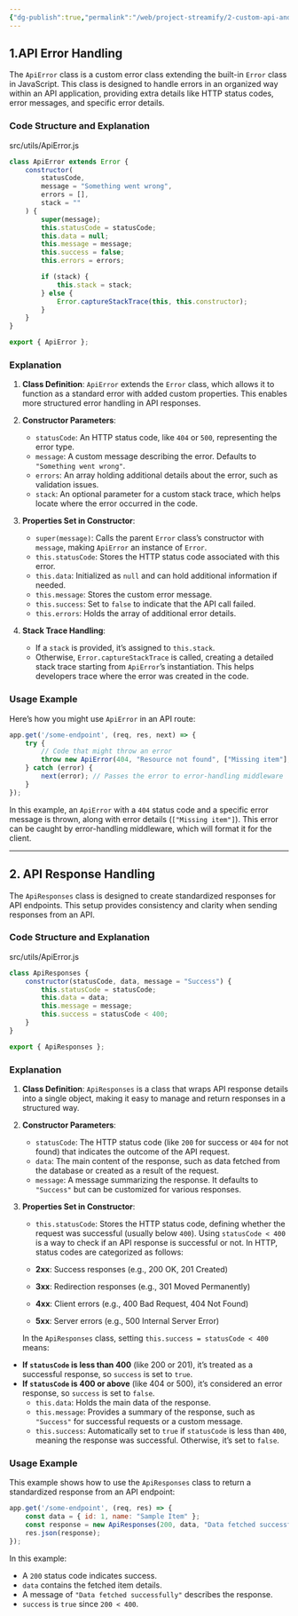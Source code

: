 ```yaml
---
{"dg-publish":true,"permalink":"/web/project-streamify/2-custom-api-and-error-handeling/","created":"2024-11-15T14:40:34.140+05:30"}
---
```


## 1.API Error Handling

The `ApiError` class is a custom error class extending the built-in `Error` class in JavaScript. 
This class is designed to handle errors in an organized way within an API application, providing extra details like HTTP status codes, error messages, and specific error details.

### Code Structure and Explanation

src/utils/ApiError.js
```javascript
class ApiError extends Error {
    constructor(
        statusCode,
        message = "Something went wrong",
        errors = [],
        stack = ""
    ) {
        super(message);
        this.statusCode = statusCode;
        this.data = null;
        this.message = message;
        this.success = false;
        this.errors = errors;

        if (stack) {
            this.stack = stack;
        } else {
            Error.captureStackTrace(this, this.constructor);
        }
    }
}

export { ApiError };
```

### Explanation

1. **Class Definition**: `ApiError` extends the `Error` class, which allows it to function as a standard error with added custom properties. This enables more structured error handling in API responses.

2. **Constructor Parameters**:
   - `statusCode`: An HTTP status code, like `404` or `500`, representing the error type.
   - `message`: A custom message describing the error. Defaults to `"Something went wrong"`.
   - `errors`: An array holding additional details about the error, such as validation issues.
   - `stack`: An optional parameter for a custom stack trace, which helps locate where the error occurred in the code.

3. **Properties Set in Constructor**:
   - `super(message)`: Calls the parent `Error` class’s constructor with `message`, making `ApiError` an instance of `Error`.
   - `this.statusCode`: Stores the HTTP status code associated with this error.
   - `this.data`: Initialized as `null` and can hold additional information if needed.
   - `this.message`: Stores the custom error message.
   - `this.success`: Set to `false` to indicate that the API call failed.
   - `this.errors`: Holds the array of additional error details.

4. **Stack Trace Handling**:
   - If a `stack` is provided, it’s assigned to `this.stack`.
   - Otherwise, `Error.captureStackTrace` is called, creating a detailed stack trace starting from `ApiError`’s instantiation. This helps developers trace where the error was created in the code.
### Usage Example

Here’s how you might use `ApiError` in an API route:

```javascript
app.get('/some-endpoint', (req, res, next) => {
    try {
        // Code that might throw an error
        throw new ApiError(404, "Resource not found", ["Missing item"], "");
    } catch (error) {
        next(error); // Passes the error to error-handling middleware
    }
});
```

In this example, an `ApiError` with a `404` status code and a specific error message is thrown, along with error details (`["Missing item"]`). This error can be caught by error-handling middleware, which will format it for the client.

---

## 2. API Response Handling

The `ApiResponses` class is designed to create standardized responses for API endpoints.  This setup provides consistency and clarity when sending responses from an API.

### Code Structure and Explanation

src/utils/ApiError.js
```javascript
class ApiResponses {
    constructor(statusCode, data, message = "Success") {
        this.statusCode = statusCode;
        this.data = data;
        this.message = message;
        this.success = statusCode < 400;
    }
}

export { ApiResponses };
```

### Explanation

1. **Class Definition**: `ApiResponses` is a class that wraps API response details into a single object, making it easy to manage and return responses in a structured way.

2. **Constructor Parameters**:
   - `statusCode`: The HTTP status code (like `200` for success or `404` for not found) that indicates the outcome of the API request.
   - `data`: The main content of the response, such as data fetched from the database or created as a result of the request.
   - `message`: A message summarizing the response. It defaults to `"Success"` but can be customized for various responses.

3. **Properties Set in Constructor**:
   - `this.statusCode`: Stores the HTTP status code, defining whether the request was successful (usually below `400`). Using `statusCode < 400` is a way to check if an API response is successful or not. In HTTP, status codes are categorized as follows:

	- **2xx**: Success responses (e.g., 200 OK, 201 Created)
	- **3xx**: Redirection responses (e.g., 301 Moved Permanently)
	- **4xx**: Client errors (e.g., 400 Bad Request, 404 Not Found)
	- **5xx**: Server errors (e.g., 500 Internal Server Error)

	In the `ApiResponses` class, setting `this.success = statusCode < 400` means:

- **If `statusCode` is less than 400** (like 200 or 201), it’s treated as a successful response, so `success` is set to `true`.
- **If `statusCode` is 400 or above** (like 404 or 500), it’s considered an error response, so `success` is set to `false`.
   - `this.data`: Holds the main data of the response.
   - `this.message`: Provides a summary of the response, such as `"Success"` for successful requests or a custom message.
   - `this.success`: Automatically set to `true` if `statusCode` is less than `400`, meaning the response was successful. Otherwise, it’s set to `false`.

### Usage Example

This example shows how to use the `ApiResponses` class to return a standardized response from an API endpoint:

```javascript
app.get('/some-endpoint', (req, res) => {
    const data = { id: 1, name: "Sample Item" };
    const response = new ApiResponses(200, data, "Data fetched successfully");
    res.json(response);
});
```

In this example:
- A `200` status code indicates success.
- `data` contains the fetched item details.
- A message of `"Data fetched successfully"` describes the response.
- `success` is `true` since `200 < 400`.
